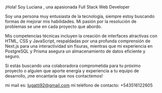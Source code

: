 
¡Hola! Soy Luciana , una apasionada Full Stack Web Developer

Soy una persona muy entusiasta de la tecnología, siempre estoy buscando formas de mejorar mis habilidades. Mi pasión por la resolución de problemas se une en cada proyecto que abordo.

Mis competencias técnicas incluyen la creación de interfaces atractivas con HTML, CSS y JavaScript, respaldadas por una profunda comprensión de Next.js para una interactividad sin fisuras, mientras que mi experiencia en PostgreSQL y Prisma asegura un almacenamiento de datos eficiente y seguro.

Si estás buscando una colaboradora comprometida para tu próximo proyecto o alguien que aporte energía y experiencia a tu equipo de desarrollo, ¡me encantaría que nos contactemos!

mi mail es: lugatti92@gmail.com
mi teléfono de contacto: +543516122605
